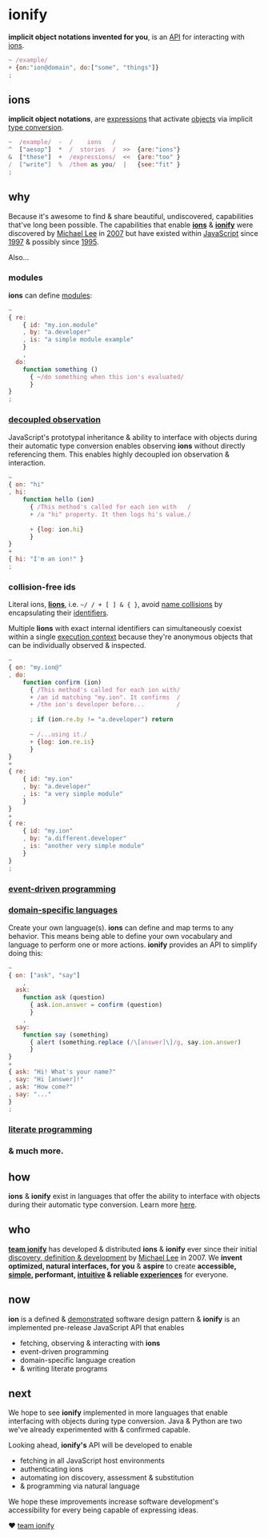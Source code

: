 # ionify

**implicit object notations invented for you**, is an [API](https://en.wikipedia.org/wiki/API) for interacting with [ions](https://github.com/ionify/ionify/blob/public/info/ion.md).

```javascript
~ /example/
+ {on:"ion@domain", do:["some", "things"]}
;
```

## ions

**implicit object notations**, are [expressions](https://en.wikipedia.org/wiki/Expression_(computer_science)) that activate [objects](https://en.wikipedia.org/wiki/Object_(computer_science)) via implicit [type conversion](https://en.wikipedia.org/wiki/Type_conversion).

```javascript
~  /example/  -  /    ions   /
^  ["aesop"]  *  /  stories  /  >>  {are:"ions"}
&  ["these"]  +  /expressions/  <<  {are:"too" }
/  ["write"]  %  /them as you/  |   {see:"fit" }
;
```


## why

Because it's awesome to find & share beautiful, undiscovered, capabilities that've long been possible. The capabilities that enable **[ions](https://github.com/ionify/ionify/blob/public/info/ion.md)** & **[ionify](https://github.com/ionify/ionify/)** were discovered by [Michael Lee](http://twitter.com/iskitz) in [2007](https://github.com/ionify/ionify/blob/public/info/story.md) but have existed within [JavaScript](https://en.wikipedia.org/wiki/JavaScript) since [1997](http://www.ecma-international.org/publications/files/ECMA-ST-ARCH/ECMA-262,%201st%20edition,%20June%201997.pdf) & possibly since [1995](https://web.archive.org/web/20070916144913/http://wp.netscape.com/newsref/pr/newsrelease67.html).

Also...


### modules

**ions** can define [modules](https://en.wikipedia.org/wiki/Modular_programming):

```javascript
~
{ re:
    { id: "my.ion.module"
    , by: "a.developer"
    , is: "a simple module example"
    }
    ,
  do:
    function something ()
      { ~/do something when this ion's evaluated/
      }
}
;
```


### [decoupled observation](https://en.wikipedia.org/wiki/Observer_pattern)

JavaScript's prototypal inheritance & ability to interface with objects during their automatic type conversion enables observing **ions** without directly referencing them. This enables highly decoupled ion observation & interaction.

```javascript
~
{ on: "hi"
, hi:
    function hello (ion)
      { /This method's called for each ion with   /
      + /a "hi" property. It then logs hi's value./
      
      + {log: ion.hi}
      }
}
+
{ hi: "I'm an ion!" }
;
```


### collision-free ids

Literal ions, [**lions**](https://github.com/ionify/ionify/blob/public/info/ion.md#form), i.e. `~/ / + [ ] & { }`, avoid [name collisions](https://en.wikipedia.org/wiki/Name_collision) by encapsulating their [identifiers](https://en.m.wikipedia.org/wiki/Identifier#In_computer_languages).

Multiple **lions** with exact internal identifiers can simultaneously coexist within a single [execution context](http://www.ecma-international.org/ecma-262/6.0/index.html#sec-execution-contexts) because they're anonymous objects that can be individually observed & inspected.


```javascript
~
{ on: "my.ion@"
, do:
    function confirm (ion)
      { /This method's called for each ion with/
      + /an id matching "my.ion". It confirms  /
      + /the ion's developer before...         /
      
      ; if (ion.re.by != "a.developer") return
      
      ~ /...using it./
      + {log: ion.re.is}
      }
}
+
{ re:
    { id: "my.ion"
    , by: "a.developer"
    , is: "a very simple module"
    }
}
+
{ re:
    { id: "my.ion"
    , by: "a.different.developer"
    , is: "another very simple module"
    }
}
;
```

### [event-driven programming](https://en.wikipedia.org/wiki/Event-driven_programming)


### [domain-specific languages](https://en.wikipedia.org/wiki/Domain-specific_language)

Create your own language(s). **ions** can define and map terms to any behavior. This means
being able to define your own vocabulary and language to perform one or more actions. **ionify** provides an API to simplify doing this:

```javascript
~
{ on: ["ask", "say"]
    ,
  ask:
    function ask (question)
      { ask.ion.answer = confirm (question)
      }
    ,
  say:
    function say (something)
      { alert (something.replace (/\[answer]\]/g, say.ion.answer)
      }
}
+
{ ask: "Hi! What's your name?"
, say: "Hi [answer]!"
, ask: "How come?"
, say: "..."
}
;
```

### [literate programming](https://en.wikipedia.org/wiki/Literate_programming)

### & much more.


## how

**ions** & **ionify** exist in languages that offer  the ability to interface with objects during their automatic type conversion. Learn more [here](https://github.com/ionify/ionify/blob/public/info/ion.md). 


## who

**[team ionify](https://github.com/orgs/ionify/people)** has developed & distributed **ions** & **ionify** ever since their initial [discovery, definition & development](https://github.com/ionify/ionify/blob/public/info/story.md) by [Michael Lee](http://twitter.com/iskitz) in 2007. We **invent optimized, natural interfaces, for you** & **aspire** to create **accessible, [simple](https://rawgit.com/ionified/anemojii-ions.iskitz.net/public/), performant, [intuitive](https://github.com/ionified/jeni-ions.iskitz.net/blob/public/jeni.play.js) & reliable [experiences](http://ionified.net)**
for everyone.


## now

**ion** is a defined & [demonstrated](http://ionified.net/) software design pattern & **ionify** is an implemented pre-release JavaScript API that enables

+ fetching, observing & interacting with **ions**
+ event-driven programming
+ domain-specific language creation
+ & writing literate programs


## next

We hope to see **ionify** implemented in more languages that enable interfacing with objects during type conversion. Java & Python are two we've already experimented with & confirmed capable.

Looking ahead, **ionify's** API will be developed to enable

+ fetching in all JavaScript host environments
+ authenticating ions
+ automating ion discovery, assessment & substitution
+ & programming via natural language

We hope these improvements increase software development's accessibility for every being capable of expressing ideas.

❤️ [team ionify](https://github.com/orgs/ionify/people)